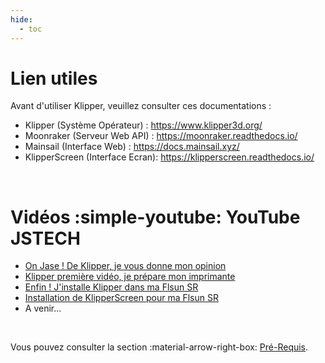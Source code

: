 ```yaml
---
hide:
  - toc
---
```


# Lien utiles

Avant d'utiliser Klipper, veuillez consulter ces documentations :

- Klipper (Système Opérateur) : <a href="https://www.klipper3d.org/" target="_blank">https://www.klipper3d.org/</a>
- Moonraker (Serveur Web API) : <a href="https://moonraker.readthedocs.io/" target="_blank">https://moonraker.readthedocs.io/</a>
- Mainsail (Interface Web) : <a href="https://docs.mainsail.xyz/" target="_blank">https://docs.mainsail.xyz/</a>
- KlipperScreen (Interface Ecran): <a href="https://klipperscreen.readthedocs.io/" target="_blank">https://klipperscreen.readthedocs.io/</a>

<br />

# Vidéos :simple-youtube: YouTube JSTECH

- <a href="https://www.youtube.com/watch?v=MDrla0SI0yc&t=5s" target="_blank">On Jase ! De Klipper, je vous donne mon opinion</a>
- <a href="https://www.youtube.com/watch?v=qM-jBRMGjTc" target="_blank">Klipper première vidéo, je prépare mon imprimante</a>
- <a href="https://www.youtube.com/watch?v=8YD-KOxrrXk" target="_blank">Enfin ! J'installe Klipper dans ma Flsun SR</a>
- <a href="https://www.youtube.com/watch?v=gb-oAeDfrio" target="_blank">Installation de KlipperScreen pour ma Flsun SR</a>
- A venir...                                                                

<br />

Vous pouvez consulter la section :material-arrow-right-box: [Pré-Requis](installation/pre-requis.md).
